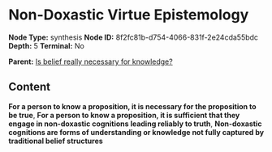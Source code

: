 # Non-Doxastic Virtue Epistemology

**Node Type:** synthesis
**Node ID:** 8f2fc81b-d754-4066-831f-2e24cda55bdc
**Depth:** 5
**Terminal:** No

**Parent:** [Is belief really necessary for knowledge?](is-belief-really-necessary-for-knowledge-antithesis-bae9766a-ee58-46e7-9b1d-498da23c5193.md)

## Content

**For a person to know a proposition, it is necessary for the proposition to be true**, **For a person to know a proposition, it is sufficient that they engage in non-doxastic cognitions leading reliably to truth**, **Non-doxastic cognitions are forms of understanding or knowledge not fully captured by traditional belief structures**
